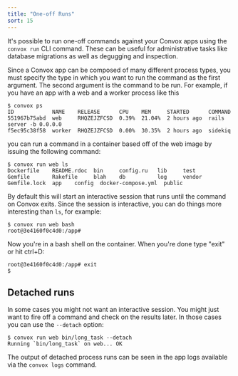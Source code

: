 ```yaml
---
title: "One-off Runs"
sort: 15
---
```


It's possible to run one-off commands against your Convox apps using the `convox run` CLI command. These can be useful for administrative tasks like database migrations as well as degugging and inspection.

Since a Convox app can be composed of many different process types, you must specify the type in which you want to run the command as the first argument. The second argument is the command to be run. For example, if you have an app with a web and a worker process like this

    $ convox ps
    ID            NAME    RELEASE      CPU    MEM     STARTED      COMMAND
    551967b75abd  web     RHQZEJZFCSD  0.39%  21.04%  2 hours ago  rails server -b 0.0.0.0
    f5ec95c38f58  worker  RHQZEJZFCSD  0.00%  30.35%  2 hours ago  sidekiq 

you can run a command in a container based off of the web image by issuing the following command:

    $ convox run web ls
    Dockerfile    README.rdoc  bin     config.ru   lib     test
    Gemfile       Rakefile     blah    db          log     vendor
    Gemfile.lock  app    config  docker-compose.yml  public

By default this will start an interactive session that runs until the command on Convox exits. Since the session is interactive, you can do things more interesting than `ls`, for example:

    $ convox run web bash
    root@3e4160f0c4d0:/app#

Now you're in a bash shell on the container. When you're done type "exit" or hit ctrl+D:

    root@3e4160f0c4d0:/app# exit
    $

## Detached runs

In some cases you might not want an interactive session. You might just want to fire off a command and check on the results later. In those cases you can use the `--detach` option:

    $ convox run web bin/long_task --detach
    Running `bin/long_task` on web... OK

The output of detached process runs can be seen in the app logs available via the `convox logs` command.
